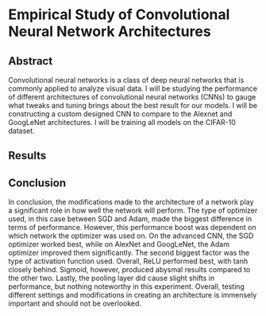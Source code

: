 # Empirical Study of Convolutional Neural Network Architectures
## Abstract
Convolutional neural networks is a class of deep
neural networks that is commonly applied to analyze visual
data. I will be studying the performance of different
architectures of convolutional neural networks (CNNs) to
gauge what tweaks and tuning brings about the best result for
our models. I will be constructing a custom designed CNN to
compare to the Alexnet and GoogLeNet architectures. I will be
training all models on the CIFAR-10 dataset.

## Results


## Conclusion
In conclusion, the modifications made to the
architecture of a network play a significant role in
how well the network will perform. The type of
optimizer used, in this case between SGD and
Adam, made the biggest difference in terms of
performance. However, this performance boost was
dependent on which network the optimizer was
used on. On the advanced CNN, the SGD optimizer
worked best, while on AlexNet and GoogLeNet, the
Adam optimizer improved them significantly. The
second biggest factor was the type of activation
function used. Overall, ReLU performed best, with
tanh closely behind. Sigmoid, however, produced
abysmal results compared to the other two. Lastly,
the pooling layer did cause slight shifts in
performance, but nothing noteworthy in this
experiment. Overall, testing different settings and
modifications in creating an architecture is
immensely important and should not be overlooked.

